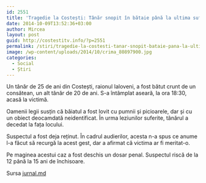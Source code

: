 ```yaml
---
id: 2551
title: 'Tragedie la Costești: Tânăr snopit în bătaie până la ultima suflare'
date: 2014-10-09T13:52:36+03:00
author: Mircea
layout: post
guid: http://costestitv.info/?p=2551
permalink: /stiri/tragedie-la-costesti-tanar-snopit-bataie-pana-la-ultima-suflare/
image: /wp-content/uploads/2014/10/crima_80897900.jpg
categories:
  - Social
  - Știri
---
```

Un tânăr de 25 de ani din Costești, raionul Ialoveni, a fost bătut crunt de un consătean, un alt tânăr de 20 de ani. S-a întâmplat aseară, la ora 18:30, acasă la victimă.<!--more-->

Oamenii legii susțin că băiatul a fost lovit cu pumnii și picioarele, dar și cu un obiect deocamdată neidentificat. În urma leziunilor suferite, tânărul a decedat la fața locului.

Suspectul a fost deja reținut. În cadrul audierilor, acesta n-a spus ce anume l-a făcut să recurgă la acest gest, dar a afirmat că victima ar fi meritat-o.

Pe maginea acestui caz a fost deschis un dosar penal. Suspectul riscă de la 12 până la 15 ani de închisoare.

Sursa <a href="http://jurnal.md" target="_blank">jurnal.md</a>